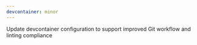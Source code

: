 ```yaml
---
devcontainer: minor
---
```


Update devcontainer configuration to support improved Git workflow and linting compliance